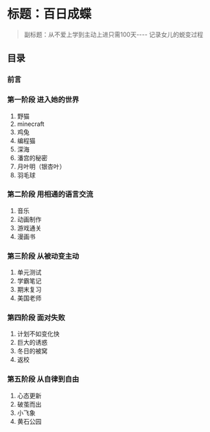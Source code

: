 
#  标题：百日成蝶
>  副标题：从不爱上学到主动上进只需100天---- 记录女儿的蜕变过程

## 目录

### 前言
### 第一阶段 进入她的世界
1. 野猫
2. minecraft
3. 鸡兔
4. 编程猫
5. 深海
6. 潘宫的秘密
7. 月叶明（银杏叶）
8. 羽毛球
### 第二阶段 用相通的语言交流
1. 音乐
2. 动画制作
3. 游戏通关
4. 漫画书
### 第三阶段 从被动变主动
1. 单元测试
2. 学霸笔记
3. 期末复习
4. 美国老师
### 第四阶段 面对失败
1. 计划不如变化快
2. 巨大的诱惑
3. 冬日的被窝
4. 返校
### 第五阶段 从自律到自由
1. 心态更新
2. 破茧而出
3. 小飞象
4. 黄石公园
